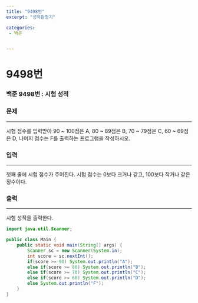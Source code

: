 ```yaml
---
title: "9498번"
excerpt: "성적판정기"

categories:
 - 백준 


---
```




# 9498번

### 백준 9498번 : 시험 성적

### 문제

---

시험 점수를 입력받아 90 ~ 100점은 A, 80 ~ 89점은 B, 70 ~ 79점은 C, 60 ~ 69점은 D, 나머지 점수는 F를 출력하는 프로그램을 작성하시오.

### 입력

---

첫째 줄에 시험 점수가 주어진다. 시험 점수는 0보다 크거나 같고, 100보다 작거나 같은 정수이다.

### 출력

---

시험 성적을 출력한다.

```java
import java.util.Scanner;

public class Main {
    public static void main(String[] args) {
        Scanner sc = new Scanner(System.in);
        int score = sc.nextInt();
        if(score >= 90) System.out.println("A");
        else if(score >= 80) System.out.println("B");
        else if(score >= 70) System.out.println("C");
        else if(score >= 60) System.out.println("D");
        else System.out.println("F");
    }
}

```